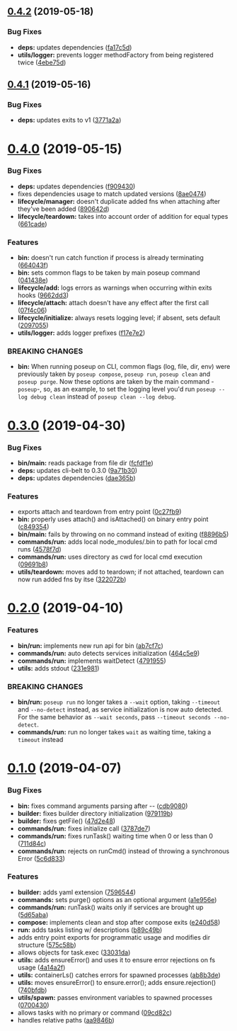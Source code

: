 ## [0.4.2](https://github.com/rafamel/poseup/compare/v0.4.1...v0.4.2) (2019-05-18)


### Bug Fixes

* **deps:** updates dependencies ([fa17c5d](https://github.com/rafamel/poseup/commit/fa17c5d))
* **utils/logger:** prevents logger methodFactory from being registered twice ([4ebe75d](https://github.com/rafamel/poseup/commit/4ebe75d))



## [0.4.1](https://github.com/rafamel/poseup/compare/v0.4.0...v0.4.1) (2019-05-16)


### Bug Fixes

* **deps:** updates exits to v1 ([3771a2a](https://github.com/rafamel/poseup/commit/3771a2a))



# [0.4.0](https://github.com/rafamel/poseup/compare/v0.3.0...v0.4.0) (2019-05-15)


### Bug Fixes

* **deps:** updates dependencies ([f909430](https://github.com/rafamel/poseup/commit/f909430))
* fixes dependencies usage to match updated versions ([8ae0474](https://github.com/rafamel/poseup/commit/8ae0474))
* **lifecycle/manager:** doesn't duplicate added fns when attaching after they've been added ([890642d](https://github.com/rafamel/poseup/commit/890642d))
* **lifecycle/teardown:** takes into account order of addition for equal types ([661cade](https://github.com/rafamel/poseup/commit/661cade))


### Features

* **bin:** doesn't run catch function if process is already terminating ([664043f](https://github.com/rafamel/poseup/commit/664043f))
* **bin:** sets common flags to be taken by main poseup command ([041438e](https://github.com/rafamel/poseup/commit/041438e))
* **lifecycle/add:** logs errors as warnings when occurring within exits hooks ([9662dd3](https://github.com/rafamel/poseup/commit/9662dd3))
* **lifecycle/attach:** attach doesn't have any effect after the first call ([07f4c06](https://github.com/rafamel/poseup/commit/07f4c06))
* **lifecycle/initialize:** always resets logging level; if absent, sets default ([2097055](https://github.com/rafamel/poseup/commit/2097055))
* **utils/logger:** adds logger prefixes ([f17e7e2](https://github.com/rafamel/poseup/commit/f17e7e2))


### BREAKING CHANGES

* **bin:** When running poseup on CLI, common flags (log, file, dir, env) were previously
taken by `poseup compose`, `poseup run`, `poseup clean` and `poseup purge`. Now these options are
taken by the main command -`poseup`-, so, as an example, to set the logging level you'd run `poseup
--log debug clean` instead of `poseup clean --log debug`.



# [0.3.0](https://github.com/rafamel/poseup/compare/v0.2.0...v0.3.0) (2019-04-30)


### Bug Fixes

* **bin/main:** reads package from file dir ([fcfdf1e](https://github.com/rafamel/poseup/commit/fcfdf1e))
* **deps:** updates cli-belt to 0.3.0 ([9a71b30](https://github.com/rafamel/poseup/commit/9a71b30))
* **deps:** updates dependencies ([dae365b](https://github.com/rafamel/poseup/commit/dae365b))


### Features

* exports attach and teardown from entry point ([0c27fb9](https://github.com/rafamel/poseup/commit/0c27fb9))
* **bin:** properly uses attach() and isAttached() on binary entry point ([c849354](https://github.com/rafamel/poseup/commit/c849354))
* **bin/main:** fails by throwing on no command instead of exiting ([f8896b5](https://github.com/rafamel/poseup/commit/f8896b5))
* **commands/run:** adds local node_modules/.bin to path for local cmd runs ([4578f7d](https://github.com/rafamel/poseup/commit/4578f7d))
* **commands/run:** uses directory as cwd for local cmd execution ([09691b8](https://github.com/rafamel/poseup/commit/09691b8))
* **utils/teardown:** moves add to teardown; if not attached, teardown can now run added fns by itse ([322072b](https://github.com/rafamel/poseup/commit/322072b))



# [0.2.0](https://github.com/rafamel/poseup/compare/v0.1.0...v0.2.0) (2019-04-10)


### Features

* **bin/run:** implements new run api for bin ([ab7cf7c](https://github.com/rafamel/poseup/commit/ab7cf7c))
* **commands/run:** auto detects services initialization ([464c5e9](https://github.com/rafamel/poseup/commit/464c5e9))
* **commands/run:** implements waitDetect ([4791955](https://github.com/rafamel/poseup/commit/4791955))
* **utils:** adds stdout ([231e981](https://github.com/rafamel/poseup/commit/231e981))


### BREAKING CHANGES

* **bin/run:** `poseup run` no longer takes a `--wait` option, taking `--timeout` and
`--no-detect` instead, as service initialization is now auto detected. For the same behavior as
`--wait seconds`, pass `--timeout seconds --no-detect`.
* **commands/run:** run no longer takes `wait` as waiting time, taking a `timeout` instead



# [0.1.0](https://github.com/rafamel/poseup/compare/e240d58...v0.1.0) (2019-04-07)


### Bug Fixes

* **bin:** fixes command arguments parsing after -- ([cdb9080](https://github.com/rafamel/poseup/commit/cdb9080))
* **builder:** fixes builder directory initialization ([979119b](https://github.com/rafamel/poseup/commit/979119b))
* **builder:** fixes getFile() ([47d2e48](https://github.com/rafamel/poseup/commit/47d2e48))
* **commands/run:** fixes initialize call ([3787de7](https://github.com/rafamel/poseup/commit/3787de7))
* **commands/run:** fixes runTask() waiting time when 0 or less than 0 ([711d84c](https://github.com/rafamel/poseup/commit/711d84c))
* **commands/run:** rejects on runCmd() instead of throwing a synchronous Error ([5c6d833](https://github.com/rafamel/poseup/commit/5c6d833))


### Features

* **builder:** adds yaml extension ([7596544](https://github.com/rafamel/poseup/commit/7596544))
* **commands:** sets purge() options as an optional argument ([a1e956e](https://github.com/rafamel/poseup/commit/a1e956e))
* **commands/run:** runTask() waits only if services are brought up ([5d65aba](https://github.com/rafamel/poseup/commit/5d65aba))
* **compose:** implements clean and stop after compose exits ([e240d58](https://github.com/rafamel/poseup/commit/e240d58))
* **run:** adds tasks listing w/ descriptions ([b89c49b](https://github.com/rafamel/poseup/commit/b89c49b))
* adds entry point exports for programmatic usage and modifies dir structure ([575c58b](https://github.com/rafamel/poseup/commit/575c58b))
* allows objects for task.exec ([33031da](https://github.com/rafamel/poseup/commit/33031da))
* **utils:** adds ensureError() and uses it to ensure error rejections on fs usage ([4a14a2f](https://github.com/rafamel/poseup/commit/4a14a2f))
* **utils:** containerLs() catches errors for spawned processes ([ab8b3de](https://github.com/rafamel/poseup/commit/ab8b3de))
* **utils:** moves ensureError() to ensure.error(); adds ensure.rejection() ([740bfdb](https://github.com/rafamel/poseup/commit/740bfdb))
* **utils/spawn:** passes environment variables to spawned processes ([0700430](https://github.com/rafamel/poseup/commit/0700430))
* allows tasks with no primary or command ([09cd82c](https://github.com/rafamel/poseup/commit/09cd82c))
* handles relative paths ([aa9846b](https://github.com/rafamel/poseup/commit/aa9846b))



